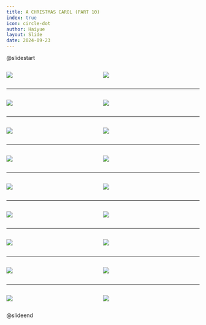 ```yaml
---
title: A CHRISTMAS CAROL (PART 10)
index: true
icon: circle-dot
author: Haiyue
layout: Slide
date: 2024-09-23
---
```

 
@slidestart

<div style="display:flex">
<div style="flex:1">

![](https://raw.githubusercontent.com/yclord/reading/refs/heads/master/english/Level-Z/A%20CHRISTMAS%20CAROL%20(PART%2010)/001.webp)
</div>
<div style="flex:1">

![](https://raw.githubusercontent.com/yclord/reading/refs/heads/master/english/Level-Z/A%20CHRISTMAS%20CAROL%20(PART%2010)/002.webp)
</div>
</div>

---

<div style="display:flex">
<div style="flex:1">

![](https://raw.githubusercontent.com/yclord/reading/refs/heads/master/english/Level-Z/A%20CHRISTMAS%20CAROL%20(PART%2010)/003.webp)
</div>
<div style="flex:1">

![](https://raw.githubusercontent.com/yclord/reading/refs/heads/master/english/Level-Z/A%20CHRISTMAS%20CAROL%20(PART%2010)/004.webp)
</div>
</div>

---

<div style="display:flex">
<div style="flex:1">

![](https://raw.githubusercontent.com/yclord/reading/refs/heads/master/english/Level-Z/A%20CHRISTMAS%20CAROL%20(PART%2010)/005.webp)
</div>
<div style="flex:1">

![](https://raw.githubusercontent.com/yclord/reading/refs/heads/master/english/Level-Z/A%20CHRISTMAS%20CAROL%20(PART%2010)/006.webp)
</div>
</div>

---

<div style="display:flex">
<div style="flex:1">

![](https://raw.githubusercontent.com/yclord/reading/refs/heads/master/english/Level-Z/A%20CHRISTMAS%20CAROL%20(PART%2010)/007.webp)
</div>
<div style="flex:1">

![](https://raw.githubusercontent.com/yclord/reading/refs/heads/master/english/Level-Z/A%20CHRISTMAS%20CAROL%20(PART%2010)/008.webp)
</div>
</div>

---

<div style="display:flex">
<div style="flex:1">

![](https://raw.githubusercontent.com/yclord/reading/refs/heads/master/english/Level-Z/A%20CHRISTMAS%20CAROL%20(PART%2010)/009.webp)
</div>
<div style="flex:1">

![](https://raw.githubusercontent.com/yclord/reading/refs/heads/master/english/Level-Z/A%20CHRISTMAS%20CAROL%20(PART%2010)/010.webp)
</div>
</div>

---

<div style="display:flex">
<div style="flex:1">

![](https://raw.githubusercontent.com/yclord/reading/refs/heads/master/english/Level-Z/A%20CHRISTMAS%20CAROL%20(PART%2010)/011.webp)
</div>
<div style="flex:1">

![](https://raw.githubusercontent.com/yclord/reading/refs/heads/master/english/Level-Z/A%20CHRISTMAS%20CAROL%20(PART%2010)/012.webp)
</div>
</div>

---

<div style="display:flex">
<div style="flex:1">

![](https://raw.githubusercontent.com/yclord/reading/refs/heads/master/english/Level-Z/A%20CHRISTMAS%20CAROL%20(PART%2010)/013.webp)
</div>
<div style="flex:1">

![](https://raw.githubusercontent.com/yclord/reading/refs/heads/master/english/Level-Z/A%20CHRISTMAS%20CAROL%20(PART%2010)/014.webp)
</div>
</div>

---

<div style="display:flex">
<div style="flex:1">

![](https://raw.githubusercontent.com/yclord/reading/refs/heads/master/english/Level-Z/A%20CHRISTMAS%20CAROL%20(PART%2010)/015.webp)
</div>
<div style="flex:1">

![](https://raw.githubusercontent.com/yclord/reading/refs/heads/master/english/Level-Z/A%20CHRISTMAS%20CAROL%20(PART%2010)/016.webp)
</div>
</div>

---

<div style="display:flex">
<div style="flex:1">

![](https://raw.githubusercontent.com/yclord/reading/refs/heads/master/english/Level-Z/A%20CHRISTMAS%20CAROL%20(PART%2010)/017.webp)
</div>
<div style="flex:1">

![](https://raw.githubusercontent.com/yclord/reading/refs/heads/master/english/Level-Z/A%20CHRISTMAS%20CAROL%20(PART%2010)/018.webp)
</div>
</div>

@slideend